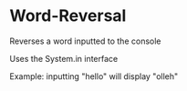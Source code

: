 # Word-Reversal
Reverses a word inputted to the console

Uses the System.in interface

Example:
inputting "hello" will display "olleh"
